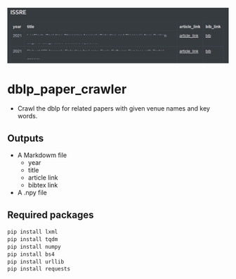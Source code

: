 ![img](output_example.png)

# dblp_paper_crawler
- Crawl the dblp for related papers with given venue names and key words.

## Outputs

- A Markdowm file 
  - year
  - title
  - article link
  - bibtex link
- A .npy file

## Required packages

```python
pip install lxml
pip install tqdm
pip install numpy
pip install bs4
pip install urllib
pip install requests
```
## 
